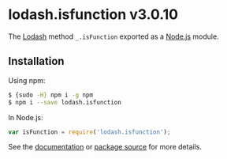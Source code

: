 # lodash.isfunction v3.0.10

The [Lodash](https://lodash.com/) method `_.isFunction` exported as a [Node.js](https://nodejs.org/) module.

## Installation

Using npm:
```bash
$ {sudo -H} npm i -g npm
$ npm i --save lodash.isfunction
```

In Node.js:
```js
var isFunction = require('lodash.isfunction');
```

See the [documentation](https://lodash.com/docs#isFunction) or [package source](https://github.com/lodash/lodash/blob/3.0.10-npm-packages/lodash.isfunction) for more details.

